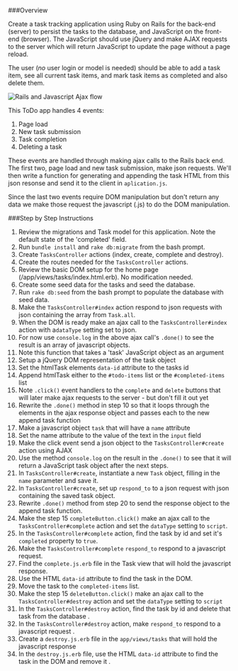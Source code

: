 ###Overview

Create a task tracking application using Ruby on Rails for the back-end (server) to persist the tasks to the database, and JavaScript on the front-end (browser). The JavaScript should use jQuery and make AJAX requests to the server which will return JavaScript to update the page without a page reload.

The user (*no* user login or model is needed) should be able to add a task item, see all current task items, and mark task items as completed and also delete them.

![Rails and Javascript Ajax flow](https://raw.github.com/generalassembly-studio/WDI_Curriculum/design_lab/Week_07/4_/AjaxTodoStudent/ajax_rails.png?login=tibbon&token=960512c2c1e2eb3f0c2205bdf4ffcc74 "")

This ToDo app handles 4 events:

1. Page load
2. New task submission
3. Task completion
4. Deleting a task

These events are handled through making ajax calls to the Rails back end.  The first two, page load and new task submission, make json requests.  We'll then write a function for generating and appending the task HTML from this json resonse and send it to the client in `aplication.js`.

Since the last two events require DOM manipulation but don't return any data we make those request the javascript (.js) to do the DOM manipulation.


###Step by Step Instructions

1. Review the migrations and Task model for this application. Note the default state of the 'completed' field.
2. Run `bundle install` and `rake db:migrate` from the bash prompt.
3. Create `TasksController` actions (index, create, complete and destroy).
4. Create the routes needed for the `TasksController` actions.
5. Review the basic DOM setup for the home page (/app/views/tasks/index.html.erb). No modification needed.
6. Create some seed data for the tasks and seed the database.
7. Run `rake db:seed` from the bash prompt to populate the database with seed data.
8. Make the `TasksController#index` action respond to json requests with json containing the array from `Task.all`.
9. When the DOM is ready make an ajax call to the `TasksController#index` action with a`dataType` setting set to json.
10. For now use `console.log` in the above ajax call's `.done()` to see the result is an array of javascript objects.
11. Note this function that takes a 'task' JavaScript object as an argument
12. Setup a jQuery DOM representation of the task object
13. Set the htmlTask elements `data-id` attribute to the tasks id
14. Append htmlTask either to the `#todo-items` list or the `#completed-items` list
15. Note `.click()` event handlers to the `complete` and  `delete` buttons that will later make ajax requests to the server - but don't fill it out yet
16. Rewrite the `.done()` method in step 10 so that it loops through the elements in the ajax response object and passes each to the new append task function
17. Make a javascript object `task` that will have a `name` attribute
18. Set the name attribute to the value of the text in the `input` field
19. Make the click event send a json object to the `TasksController#create` action using AJAX
20. Use the method `console.log` on the result in the `.done()` to see that it will return a JavaScript task object after the next steps.
21. In `TasksController#create`, instantiate a new `Task` object, filling in the `name` parameter and save it.
22. In `TasksController#create`, set up `respond_to` to a json request with json containing the saved task object.
23. Rewrite `.done()` method from step 20 to send the response object to the append task function.
24. Make the step 15 `completeButton.click()` make an ajax call to the `TasksController#complete` action and set the `dataType` setting to `script`.
25. In the `TasksController#complete` action, find the task by id and set it's `completed` property to `true`.
26. Make the `TasksController#complete` `respond_to` respond to a javascript request.
27. Find the `complete.js.erb` file in the Task view that will hold the javascript response.
28. Use the HTML `data-id` attribute to find the task in the DOM.
29. Move the task to the `completed-items` list.
30. Make the step 15 `deleteButton.click()` make an ajax call to the `TasksController#destroy` action and set the `dataType` setting to `script`
31. In the `TasksController#destroy` action, find the task by id and delete that task from the database .
32. In the `TasksController#destroy` action, make `respond_to` respond to a javascript request .
33. Create a `destroy.js.erb` file in the `app/views/tasks` that will hold the javascript response
34. In the `destroy.js.erb` file, use the HTML `data-id` attribute to find the task in the DOM and remove it .